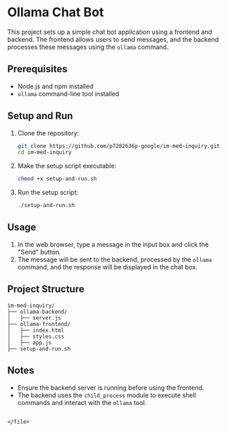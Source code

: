 # Ollama Chat Bot

This project sets up a simple chat bot application using a frontend and backend. The frontend allows users to send messages, and the backend processes these messages using the `ollama` command.

## Prerequisites

- Node.js and npm installed
- `ollama` command-line tool installed

## Setup and Run

1. Clone the repository:
    ```sh
    git clone https://github.com/p7282636p-google/im-med-inquiry.git
    cd im-med-inquiry
    ```

2. Make the setup script executable:
    ```sh
    chmod +x setup-and-run.sh
    ```

3. Run the setup script:
    ```sh
    ./setup-and-run.sh
    ```

## Usage

1. In the web browser, type a message in the input box and click the "Send" button.
2. The message will be sent to the backend, processed by the `ollama` command, and the response will be displayed in the chat box.

## Project Structure

```
im-med-inquiry/
├── ollama-backend/
│   ├── server.js
├── ollama-frontend/
│   ├── index.html
│   ├── styles.css
│   ├── app.js
├── setup-and-run.sh
```

## Notes

- Ensure the backend server is running before using the frontend.
- The backend uses the `child_process` module to execute shell commands and interact with the `ollama` tool.
````

</file>